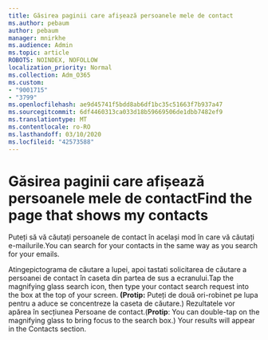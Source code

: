 ```yaml
---
title: Găsirea paginii care afișează persoanele mele de contact
ms.author: pebaum
author: pebaum
manager: mnirkhe
ms.audience: Admin
ms.topic: article
ROBOTS: NOINDEX, NOFOLLOW
localization_priority: Normal
ms.collection: Adm_O365
ms.custom:
- "9001715"
- "3799"
ms.openlocfilehash: ae9d45741f5bdd8ab6df1bc35c51663f7b937a47
ms.sourcegitcommit: 6df4460313ca033d18b59669506de1dbb7482ef9
ms.translationtype: MT
ms.contentlocale: ro-RO
ms.lasthandoff: 03/10/2020
ms.locfileid: "42573588"
---
```

# <a name="find-the-page-that-shows-my-contacts"></a><span data-ttu-id="e946e-102">Găsirea paginii care afișează persoanele mele de contact</span><span class="sxs-lookup"><span data-stu-id="e946e-102">Find the page that shows my contacts</span></span>

<span data-ttu-id="e946e-103">Puteți să vă căutați persoanele de contact în același mod în care vă căutați e-mailurile.</span><span class="sxs-lookup"><span data-stu-id="e946e-103">You can search for your contacts in the same way as you search for your emails.</span></span>
 
<span data-ttu-id="e946e-104">Atingepictograma de căutare a lupei, apoi tastati solicitarea de căutare a persoanei de contact în caseta din partea de sus a ecranului.</span><span class="sxs-lookup"><span data-stu-id="e946e-104">Tap the magnifying glass search icon, then type your contact search request into the box at the top of your screen.</span></span> <span data-ttu-id="e946e-105">**(Protip:** Puteți de două ori-robinet pe lupa pentru a aduce se concentreze la caseta de căutare.) Rezultatele vor apărea în secțiunea Persoane de contact.</span><span class="sxs-lookup"><span data-stu-id="e946e-105">(**Protip**: You can double-tap on the magnifying glass to bring focus to the search box.) Your results will appear in the Contacts section.</span></span>
